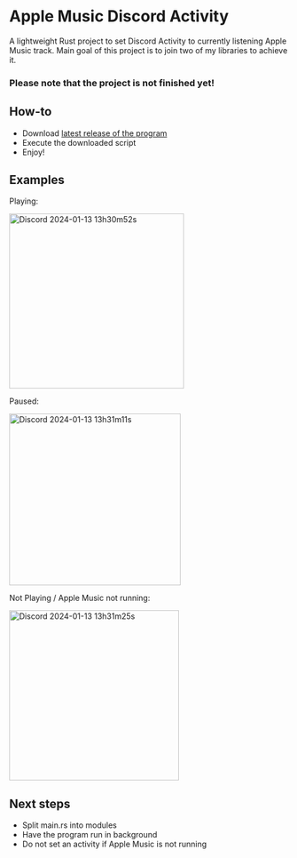 # Apple Music Discord Activity
A lightweight Rust project to set Discord Activity to currently listening Apple Music track.
Main goal of this project is to join two of my libraries to achieve it.

### Please note that the project is not finished yet!

## How-to
- Download [latest release of the program](https://github.com/DylanCa/apple-music-discord-activity/releases)
- Execute the downloaded script
- Enjoy!

## Examples
Playing:

<img width="315" alt="Discord 2024-01-13 13h30m52s" src="https://github.com/DylanCa/apple-music-discord-activity/assets/2054131/81681367-e39b-4f7a-b700-a48ccf522586">

Paused:

<img width="309" alt="Discord 2024-01-13 13h31m11s" src="https://github.com/DylanCa/apple-music-discord-activity/assets/2054131/877c364b-238b-4603-8bbb-bed31a5535b1">

Not Playing / Apple Music not running:

<img width="306" alt="Discord 2024-01-13 13h31m25s" src="https://github.com/DylanCa/apple-music-discord-activity/assets/2054131/51a35111-2b7f-4de5-8c6a-39b8b7864b6a">



## Next steps
- Split main.rs into modules
- Have the program run in background
- Do not set an activity if Apple Music is not running
